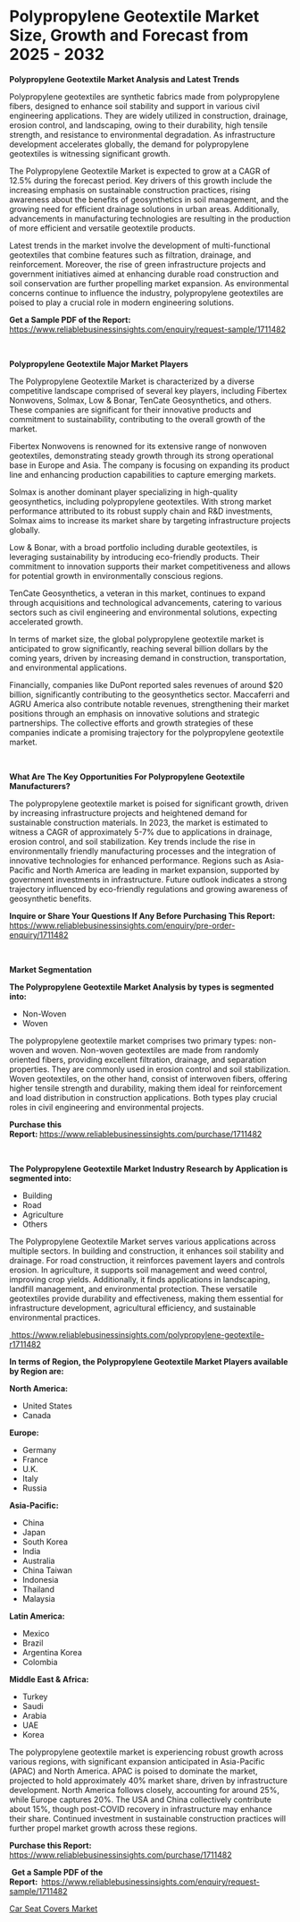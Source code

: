 <p><h1>Polypropylene Geotextile Market Size, Growth and Forecast from 2025 - 2032</h1></p><p><strong>Polypropylene Geotextile Market Analysis and Latest Trends</strong></p>
<p><p>Polypropylene geotextiles are synthetic fabrics made from polypropylene fibers, designed to enhance soil stability and support in various civil engineering applications. They are widely utilized in construction, drainage, erosion control, and landscaping, owing to their durability, high tensile strength, and resistance to environmental degradation. As infrastructure development accelerates globally, the demand for polypropylene geotextiles is witnessing significant growth.</p><p>The Polypropylene Geotextile Market is expected to grow at a CAGR of 12.5% during the forecast period. Key drivers of this growth include the increasing emphasis on sustainable construction practices, rising awareness about the benefits of geosynthetics in soil management, and the growing need for efficient drainage solutions in urban areas. Additionally, advancements in manufacturing technologies are resulting in the production of more efficient and versatile geotextile products.</p><p>Latest trends in the market involve the development of multi-functional geotextiles that combine features such as filtration, drainage, and reinforcement. Moreover, the rise of green infrastructure projects and government initiatives aimed at enhancing durable road construction and soil conservation are further propelling market expansion. As environmental concerns continue to influence the industry, polypropylene geotextiles are poised to play a crucial role in modern engineering solutions.</p></p>
<p><strong>Get a Sample PDF of the Report:&nbsp;</strong> <a href="https://www.reliablebusinessinsights.com/enquiry/request-sample/1711482?utm_campaign=2737&utm_medium=2&utm_source=Github&utm_content=ia&utm_term=27032025&utm_id=polypropylene-geotextile">https://www.reliablebusinessinsights.com/enquiry/request-sample/1711482</a></p>
<p>&nbsp;</p>
<p><strong>Polypropylene Geotextile Major Market Players</strong></p>
<p><p>The Polypropylene Geotextile Market is characterized by a diverse competitive landscape comprised of several key players, including Fibertex Nonwovens, Solmax, Low & Bonar, TenCate Geosynthetics, and others. These companies are significant for their innovative products and commitment to sustainability, contributing to the overall growth of the market.</p><p>Fibertex Nonwovens is renowned for its extensive range of nonwoven geotextiles, demonstrating steady growth through its strong operational base in Europe and Asia. The company is focusing on expanding its product line and enhancing production capabilities to capture emerging markets.</p><p>Solmax is another dominant player specializing in high-quality geosynthetics, including polypropylene geotextiles. With strong market performance attributed to its robust supply chain and R&D investments, Solmax aims to increase its market share by targeting infrastructure projects globally.</p><p>Low & Bonar, with a broad portfolio including durable geotextiles, is leveraging sustainability by introducing eco-friendly products. Their commitment to innovation supports their market competitiveness and allows for potential growth in environmentally conscious regions.</p><p>TenCate Geosynthetics, a veteran in this market, continues to expand through acquisitions and technological advancements, catering to various sectors such as civil engineering and environmental solutions, expecting accelerated growth.</p><p>In terms of market size, the global polypropylene geotextile market is anticipated to grow significantly, reaching several billion dollars by the coming years, driven by increasing demand in construction, transportation, and environmental applications.</p><p>Financially, companies like DuPont reported sales revenues of around $20 billion, significantly contributing to the geosynthetics sector. Maccaferri and AGRU America also contribute notable revenues, strengthening their market positions through an emphasis on innovative solutions and strategic partnerships. The collective efforts and growth strategies of these companies indicate a promising trajectory for the polypropylene geotextile market.</p></p>
<p>&nbsp;</p>
<p><strong>What Are The Key Opportunities For Polypropylene Geotextile Manufacturers?</strong></p>
<p><p>The polypropylene geotextile market is poised for significant growth, driven by increasing infrastructure projects and heightened demand for sustainable construction materials. In 2023, the market is estimated to witness a CAGR of approximately 5-7% due to applications in drainage, erosion control, and soil stabilization. Key trends include the rise in environmentally friendly manufacturing processes and the integration of innovative technologies for enhanced performance. Regions such as Asia-Pacific and North America are leading in market expansion, supported by government investments in infrastructure. Future outlook indicates a strong trajectory influenced by eco-friendly regulations and growing awareness of geosynthetic benefits.</p></p>
<p><strong>Inquire or Share Your Questions If Any Before Purchasing This Report:</strong> <a href="https://www.reliablebusinessinsights.com/enquiry/pre-order-enquiry/1711482?utm_campaign=2737&utm_medium=2&utm_source=Github&utm_content=ia&utm_term=27032025&utm_id=polypropylene-geotextile">https://www.reliablebusinessinsights.com/enquiry/pre-order-enquiry/1711482</a></p>
<p>&nbsp;</p>
<p><strong>Market Segmentation</strong></p>
<p><strong>The Polypropylene Geotextile Market Analysis by types is segmented into:</strong></p>
<p><ul><li>Non-Woven</li><li>Woven</li></ul></p>
<p><p>The polypropylene geotextile market comprises two primary types: non-woven and woven. Non-woven geotextiles are made from randomly oriented fibers, providing excellent filtration, drainage, and separation properties. They are commonly used in erosion control and soil stabilization. Woven geotextiles, on the other hand, consist of interwoven fibers, offering higher tensile strength and durability, making them ideal for reinforcement and load distribution in construction applications. Both types play crucial roles in civil engineering and environmental projects.</p></p>
<p><strong>Purchase this Report:&nbsp;</strong><a href="https://www.reliablebusinessinsights.com/purchase/1711482?utm_campaign=2737&utm_medium=2&utm_source=Github&utm_content=ia&utm_term=27032025&utm_id=polypropylene-geotextile">https://www.reliablebusinessinsights.com/purchase/1711482</a></p>
<p>&nbsp;</p>
<p><strong>The Polypropylene Geotextile Market Industry Research by Application is segmented into:</strong></p>
<p><ul><li>Building</li><li>Road</li><li>Agriculture</li><li>Others</li></ul></p>
<p><p>The Polypropylene Geotextile Market serves various applications across multiple sectors. In building and construction, it enhances soil stability and drainage. For road construction, it reinforces pavement layers and controls erosion. In agriculture, it supports soil management and weed control, improving crop yields. Additionally, it finds applications in landscaping, landfill management, and environmental protection. These versatile geotextiles provide durability and effectiveness, making them essential for infrastructure development, agricultural efficiency, and sustainable environmental practices.</p></p>
<p><a href="https://www.reliablebusinessinsights.com/polypropylene-geotextile-r1711482?utm_campaign=2737&utm_medium=2&utm_source=Github&utm_content=ia&utm_term=27032025&utm_id=polypropylene-geotextile">&nbsp;https://www.reliablebusinessinsights.com/polypropylene-geotextile-r1711482</a></p>
<p><strong>In terms of Region, the Polypropylene Geotextile Market Players available by Region are:</strong></p>
<p>
    <p> <strong> North America: </strong>
        <ul>
            <li>United States</li>
            <li>Canada</li>
        </ul>
        </p> 
    <p> <strong> Europe: </strong>
        <ul>
            <li>Germany</li>
            <li>France</li>
            <li>U.K.</li>
            <li>Italy</li>
            <li>Russia</li>
        </ul>
        </p> 
    <p> <strong> Asia-Pacific: </strong>
        <ul>
            <li>China</li>
            <li>Japan</li>
            <li>South Korea</li>
            <li>India</li>
            <li>Australia</li>
            <li>China Taiwan</li>
            <li>Indonesia</li>
            <li>Thailand</li>
            <li>Malaysia</li>
        </ul>
        </p> 
    <p> <strong> Latin America: </strong>
        <ul>
            <li>Mexico</li>
            <li>Brazil</li>
            <li>Argentina Korea</li>
            <li>Colombia</li>
        </ul>
        </p> 
    <p> <strong> Middle East & Africa: </strong>
        <ul>
            <li>Turkey</li>
            <li>Saudi</li>
            <li>Arabia</li>
            <li>UAE</li>
            <li>Korea</li>
        </ul>
    </p>
    </p>
<p><p>The polypropylene geotextile market is experiencing robust growth across various regions, with significant expansion anticipated in Asia-Pacific (APAC) and North America. APAC is poised to dominate the market, projected to hold approximately 40% market share, driven by infrastructure development. North America follows closely, accounting for around 25%, while Europe captures 20%. The USA and China collectively contribute about 15%, though post-COVID recovery in infrastructure may enhance their share. Continued investment in sustainable construction practices will further propel market growth across these regions.</p></p>
<p><strong>Purchase this Report: </strong><a href="https://www.reliablebusinessinsights.com/purchase/1711482?utm_campaign=2737&utm_medium=2&utm_source=Github&utm_content=ia&utm_term=27032025&utm_id=polypropylene-geotextile">https://www.reliablebusinessinsights.com/purchase/1711482</a></p>
<p>&nbsp;<strong>Get a Sample PDF of the Report:&nbsp;&nbsp;</strong><a href="https://www.reliablebusinessinsights.com/enquiry/request-sample/1711482?utm_campaign=2737&utm_medium=2&utm_source=Github&utm_content=ia&utm_term=27032025&utm_id=polypropylene-geotextile">https://www.reliablebusinessinsights.com/enquiry/request-sample/1711482</a></p>
<p><strong></strong></p>
<p><p><a href="https://github.com/sofayahoo2023/Market-Research-Report-List-7/blob/main/car-seat-covers-market.md?utm_campaign=2737&utm_medium=2&utm_source=Github&utm_content=ia&utm_term=27032025&utm_id=polypropylene-geotextile">Car Seat Covers Market</a></p></p>